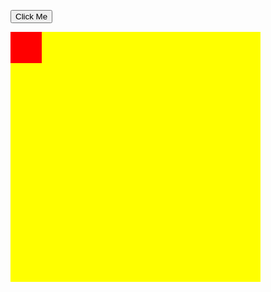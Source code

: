 <!DOCTYPE html>
<html>
<style>
#myContainer {
  width: 400px;
  height: 400px;
  position: relative;
  background: yellow;
}
#myAnimation {
  width: 50px;
  height: 50px;
  position: absolute;
  background-color: red;
}
</style>
<body>

<p>
<button onclick="myMove()">Click Me</button> 
</p>

<div id ="myContainer">
<div id ="myAnimation"></div>
</div>

<script>
var id = null;
function myMove() {
  var elem = document.getElementById("myAnimation");   
  var pos = 0;
  clearInterval(id);
  id = setInterval(frame, 10);
  function frame() {
    if (pos == 350) {
      clearInterval(id);
    } else {
      pos++; 
      elem.style.top = pos + 'px'; 
      elem.style.left = pos + 'px'; 
    }
  }
}
</script>

</body>
</html>
